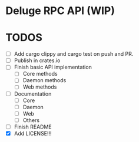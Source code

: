 # Deluge RPC API (WIP)

# TODOS

- [ ] Add cargo clippy and cargo test on push and PR.
- [ ] Publish in crates.io
- [ ] Finish basic API implementation
    - [ ] Core methods
    - [ ] Daemon methods
    - [ ] Web methods
- [ ] Documentation
    - [ ] Core
    - [ ] Daemon
    - [ ] Web
    - [ ] Others <!-- Add public stuff not in list-->
- [ ] Finish README <!-- Yes this one -->
- [x] Add LICENSE!!!